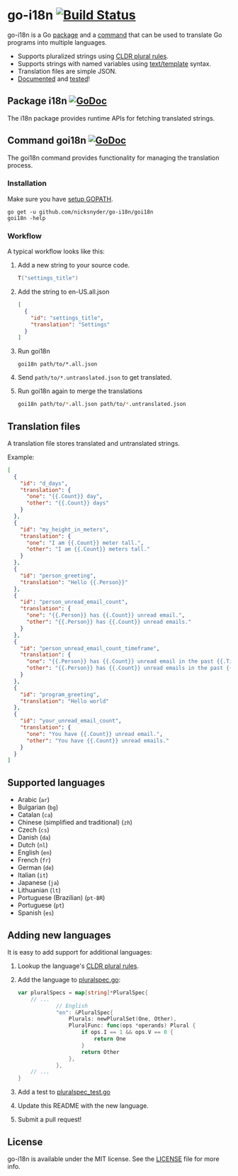 go-i18n [![Build Status](https://secure.travis-ci.org/nicksnyder/go-i18n.png?branch=master)](http://travis-ci.org/nicksnyder/go-i18n)
=======

go-i18n is a Go [package](#i18n-package) and a [command](#goi18n-command) that can be used to translate Go programs into multiple languages.
* Supports pluralized strings using [CLDR plural rules](http://cldr.unicode.org/index/cldr-spec/plural-rules).
* Supports strings with named variables using [text/template](http://golang.org/pkg/text/template/) syntax.
* Translation files are simple JSON.
* [Documented](http://godoc.org/github.com/nicksnyder/go-i18n) and [tested](https://travis-ci.org/nicksnyder/go-i18n)!

Package i18n [![GoDoc](http://godoc.org/github.com/nicksnyder/go-i18n?status.png)](http://godoc.org/github.com/nicksnyder/go-i18n/i18n)
------------

The i18n package provides runtime APIs for fetching translated strings.

Command goi18n [![GoDoc](http://godoc.org/github.com/nicksnyder/go-i18n?status.png)](http://godoc.org/github.com/nicksnyder/go-i18n/goi18n)
--------------

The goi18n command provides functionality for managing the translation process.

### Installation

Make sure you have [setup GOPATH](http://golang.org/doc/code.html#GOPATH).

    go get -u github.com/nicksnyder/go-i18n/goi18n
    goi18n -help

### Workflow

A typical workflow looks like this:

1. Add a new string to your source code.

    ```go
    T("settings_title")
    ```

2. Add the string to en-US.all.json

    ```json
    [
      {
        "id": "settings_title",
        "translation": "Settings"
      }
    ]
    ```

3. Run goi18n

    ```
    goi18n path/to/*.all.json
    ```

4. Send `path/to/*.untranslated.json` to get translated.
5. Run goi18n again to merge the translations

    ```sh
    goi18n path/to/*.all.json path/to/*.untranslated.json
    ```

Translation files
-----------------

A translation file stores translated and untranslated strings.

Example:

```json
[
  {
    "id": "d_days",
    "translation": {
      "one": "{{.Count}} day",
      "other": "{{.Count}} days"
    }
  },
  {
    "id": "my_height_in_meters",
    "translation": {
      "one": "I am {{.Count}} meter tall.",
      "other": "I am {{.Count}} meters tall."
    }
  },
  {
    "id": "person_greeting",
    "translation": "Hello {{.Person}}"
  },
  {
    "id": "person_unread_email_count",
    "translation": {
      "one": "{{.Person}} has {{.Count}} unread email.",
      "other": "{{.Person}} has {{.Count}} unread emails."
    }
  },
  {
    "id": "person_unread_email_count_timeframe",
    "translation": {
      "one": "{{.Person}} has {{.Count}} unread email in the past {{.Timeframe}}.",
      "other": "{{.Person}} has {{.Count}} unread emails in the past {{.Timeframe}}."
    }
  },
  {
    "id": "program_greeting",
    "translation": "Hello world"
  },
  {
    "id": "your_unread_email_count",
    "translation": {
      "one": "You have {{.Count}} unread email.",
      "other": "You have {{.Count}} unread emails."
    }
  }
]
```

Supported languages
-------------------

* Arabic (`ar`)
* Bulgarian (`bg`)
* Catalan (`ca`)
* Chinese (simplified and traditional) (`zh`)
* Czech (`cs`)
* Danish (`da`)
* Dutch (`nl`)
* English (`en`)
* French (`fr`)
* German (`de`)
* Italian (`it`)
* Japanese (`ja`)
* Lithuanian (`lt`)
* Portuguese (Brazilian) (`pt-BR`)
* Portuguese (`pt`)
* Spanish (`es`)

Adding new languages
--------------------

It is easy to add support for additional languages:

1. Lookup the language's [CLDR plural rules](http://www.unicode.org/cldr/charts/latest/supplemental/language_plural_rules.html).
2. Add the language to [pluralspec.go](i18n/language/pluralspec.go):

    ```go
    var pluralSpecs = map[string]*PluralSpec{
        // ...
				// English
				"en": &PluralSpec{
					Plurals: newPluralSet(One, Other),
					PluralFunc: func(ops *operands) Plural {
						if ops.I == 1 && ops.V == 0 {
							return One
						}
						return Other
					},
				},
        // ...
    }
    ```

3. Add a test to [pluralspec_test.go](i18n/language/pluralspec_test.go)
4. Update this README with the new language.
5. Submit a pull request!

License
-------
go-i18n is available under the MIT license. See the [LICENSE](LICENSE) file for more info.
